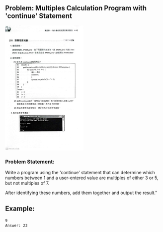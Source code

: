 ## Problem: Multiples Calculation Program with 'continue' Statement

<img alt="Example" src="https://github.com/OG-Matcha/NCU-MIS-Java/blob/726033d6c73a1a416888525afcc5bb3b86361cad/Questions_Pic/0324%E8%AA%B2%E5%A0%82%E7%B7%B4%E7%BF%92.png" style = "width: 50%">


### Problem Statement:

Write a program using the 'continue' statement that can determine which numbers between 1 and a user-entered value are multiples of either 3 or 5, but not multiples of 7. 

After identifying these numbers, add them together and output the result."

## Example:
```
9
Answer: 23
```
